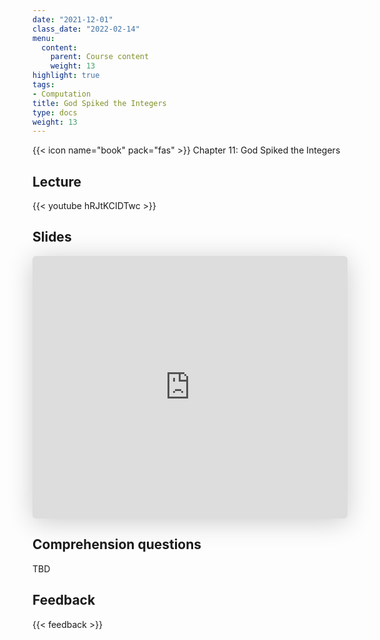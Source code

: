 ```yaml
---
date: "2021-12-01"
class_date: "2022-02-14"
menu:
  content:
    parent: Course content
    weight: 13
highlight: true
tags:
- Computation
title: God Spiked the Integers
type: docs
weight: 13
---
```



{{< icon name="book" pack="fas" >}} Chapter 11: God Spiked the Integers

<!--more-->

## Lecture

{{< youtube hRJtKCIDTwc >}}

## Slides

<iframe class="speakerdeck-iframe" frameborder="0" src="https://speakerdeck.com/player/8204715ef3c445daa83dd2653c4b2559" title="L12 Statistical Rethinking Winter 2019" allowfullscreen="true" mozallowfullscreen="true" webkitallowfullscreen="true" style="border: 0px; background: padding-box padding-box rgba(0, 0, 0, 0.1); margin: 0px; padding: 0px; border-radius: 6px; box-shadow: rgba(0, 0, 0, 0.2) 0px 5px 40px; width: 100%; height: 420px;" data-ratio="1.3333333333333333"></iframe>

## Comprehension questions

TBD

## Feedback

{{< feedback >}}
